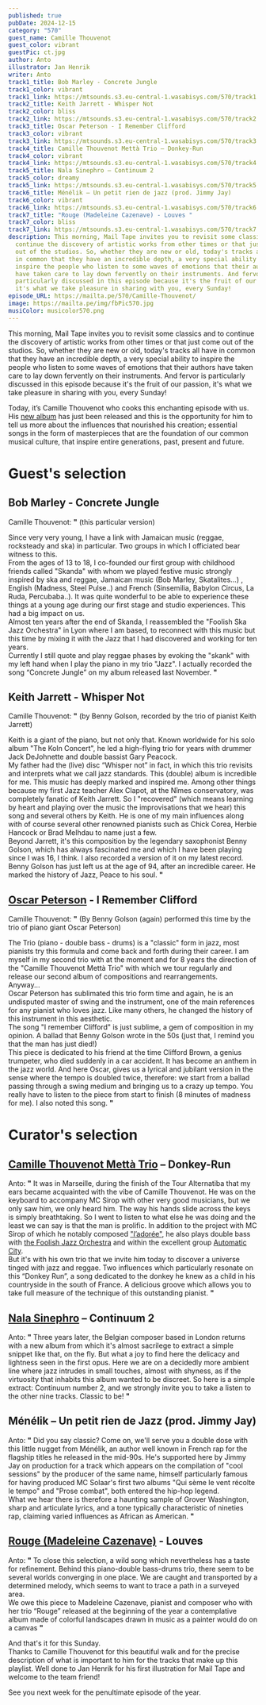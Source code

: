 ```yaml
---
published: true
pubDate: 2024-12-15
category: "570"
guest_name: Camille Thouvenot
guest_color: vibrant
guestPic: ct.jpg
author: Anto
illustrator: Jan Henrik
writer: Anto
track1_title: Bob Marley - Concrete Jungle
track1_color: vibrant
track1_link: https://mtsounds.s3.eu-central-1.wasabisys.com/570/track1.mp3
track2_title: Keith Jarrett - Whisper Not
track2_color: bliss
track2_link: https://mtsounds.s3.eu-central-1.wasabisys.com/570/track2.mp3
track3_title: Oscar Peterson - I Remember Clifford
track3_color: vibrant
track3_link: https://mtsounds.s3.eu-central-1.wasabisys.com/570/track3.mp3
track4_title: Camille Thouvenot Mettà Trio – Donkey-Run
track4_color: vibrant
track4_link: https://mtsounds.s3.eu-central-1.wasabisys.com/570/track4.mp3
track5_title: Nala Sinephro – Continuum 2
track5_color: dreamy
track5_link: https://mtsounds.s3.eu-central-1.wasabisys.com/570/track5.mp3
track6_title: Ménélik – Un petit rien de jazz (prod. Jimmy Jay)
track6_color: vibrant
track6_link: https://mtsounds.s3.eu-central-1.wasabisys.com/570/track6.mp3
track7_title: "Rouge (Madeleine Cazenave) - Louves "
track7_color: bliss
track7_link: https://mtsounds.s3.eu-central-1.wasabisys.com/570/track7.mp3
description: This morning, Mail Tape invites you to revisit some classics and to
  continue the discovery of artistic works from other times or that just come
  out of the studios. So, whether they are new or old, today's tracks all have
  in common that they have an incredible depth, a very special ability to
  inspire the people who listen to some waves of emotions that their authors
  have taken care to lay down fervently on their instruments. And fervor is
  particularly discussed in this episode because it's the fruit of our passion,
  it's what we take pleasure in sharing with you, every Sunday!
episode_URL: https://mailta.pe/570/Camille-Thouvenot/
image: https://mailta.pe/img/fbPic570.jpg
musiColor: musicolor570.png
---
```

This morning, Mail Tape invites you to revisit some classics and to
continue the discovery of artistic works from other times or that
just come out of the studios. So, whether they are new or old,
today's tracks all have in common that they have an incredible depth,
a very special ability to inspire the people who listen to some waves
of emotions that their authors have taken care to lay down fervently
on their instruments. And fervor is particularly discussed in this
episode because it's the fruit of our passion, it's what we take
pleasure in sharing with you, every Sunday!

Today, it’s Camille Thouvenot who cooks this enchanting episode with us. His [new album](https://bfan.link/intriospection) has just been released and
this is the opportunity for him to tell us more about the influences
that nourished his creation; essential songs in the form of
masterpieces that are the foundation of our common musical culture,
that inspire entire generations, past, present and future.  

# Guest's selection

## Bob Marley - Concrete Jungle

 Camille Thouvenot: **"** 
(this particular version)

Since very very
young, I have a link with Jamaican music (reggae, rocksteady and ska)
in particular. Two groups in which I officiated bear witness to this.\
From the ages of 13
to 18, I co-founded our first group with childhood friends called
"Skanda" with whom we played festive music strongly
inspired by ska and reggae, Jamaican music (Bob Marley,
Skatalites...) , English (Madness, Steel Pulse..) and French
(Sinsemilia, Babylon Circus, La Ruda, Percubaba..). It was quite
wonderful to be able to experience these things at a young age during
our first stage and studio experiences. This had a big impact on us.\
Almost ten years
after the end of Skanda, I reassembled the "Foolish Ska Jazz
Orchestra" in Lyon where I am based, to reconnect with this
music but this time by mixing it with the Jazz that I had discovered
and working for ten years.\
Currently I still
quote and play reggae phases by evoking the "skank" with my
left hand when I play the piano in my trio "Jazz". I
actually recorded the song “Concrete Jungle” on my album released
last November. **"** 

## Keith Jarrett - Whisper Not

 Camille Thouvenot: **"** 
(by Benny Golson, recorded by the trio of pianist Keith Jarrett)

Keith is a giant of
the piano, but not only that. Known worldwide for his solo album "The
Koln Concert", he led a high-flying trio for years with drummer
Jack DeJohnette and double bassist Gary Peacock.\
My father had the
(live) disc “Whisper not” in fact, in which this trio revisits
and interprets what we call jazz standards. This (double) album is
incredible for me. This music has deeply marked and inspired me.
Among other things because my first Jazz teacher Alex Clapot, at the
Nîmes conservatory, was completely fanatic of Keith Jarrett. So I
"recovered" (which means learning by heart and playing over
the music the improvisations that we hear) this song and several
others by Keith. He is one of my main influences along with of course
several other renowned pianists such as Chick Corea, Herbie Hancock
or Brad Melhdau to name just a few.\
Beyond Jarrett, it's
this composition by the legendary saxophonist Benny Golson, which has
always fascinated me and which I have been playing since I was 16, I
think. I also recorded a version of it on my latest record.\
Benny Golson has
just left us at the age of 94, after an incredible career. He marked
the history of Jazz, Peace to his soul. **"** 

## [Oscar Peterson](https://oscarpeterson.bandcamp.com/) - I Remember Clifford

 Camille Thouvenot: **"** (By Benny Golson (again) performed this time by the trio of piano
giant Oscar Peterson)

The Trio (piano -
double bass - drums) is a "classic" form in jazz, most
pianists try this formula and come back and forth during their
career. I am myself in my second trio with at the moment and for 8
years the direction of the "Camille Thouvenot Mettà Trio"
with which we tour regularly and release our second album of
compositions and rearrangements. \
Anyway...\
Oscar Peterson has
sublimated this trio form time and again, he is an undisputed master
of swing and the instrument, one of the main references for any
pianist who loves jazz. Like many others, he changed the history of
this instrument in this aesthetic.\
The song "I
remember Clifford" is just sublime, a gem of composition in my
opinion. A ballad that Benny Golson wrote in the 50s (just that, I
remind you that the man has just died!)\
This piece is
dedicated to his friend at the time Clifford Brown, a genius
trumpeter, who died suddenly in a car accident. It has become an
anthem in the jazz world. And here Oscar, gives us a lyrical and
jubilant version in the sense where the tempo is doubled twice,
therefore: we start from a ballad passing through a swing medium and
bringing us to a crazy up tempo. You really have to listen to the
piece from start to finish (8 minutes of madness for me). I also
noted this song. **"** 

# Curator's selection

## [Camille Thouvenot Mettà Trio](https://bfan.link/intriospection) – Donkey-Run

 Anto: **"** It was in Marseille, during the finish of the Tour Alternatiba that
my ears became acquainted with the vibe of Camille Thouvenot. He was
on the keyboard to accompany MC Sirop with other very good musicians,
but we only saw him, we only heard him. The way his hands slide
across the keys is simply breathtaking. So I went to listen to what
else he was doing and the least we can say is that the man is
prolific. In addition to the project with MC Sirop of which he
notably composed ["l’adorée"](https://www.youtube.com/watch?v=Lt54Cfu8RQY), he also plays double
bass with [the Foolish Jazz Orchestra](https://foolishskajazzorchestra.bandcamp.com/) and within the
excellent group [Automatic City](https://automaticcity.bandcamp.com/).\
But it's with his
own trio that we invite him today to discover a universe tinged with
jazz and reggae. Two influences which particularly resonate on this
“Donkey Run”, a song dedicated to the donkey he knew as a child
in his countryside in the south of France. A delicious groove which
allows you to take full measure of the technique of this outstanding
pianist. **"** 

## [Nala Sinephro](https://nalasinephro.bandcamp.com/album/endlessness) – Continuum 2

 Anto: **"** Three years later, the Belgian composer based in London returns with
a new album from which it's almost sacrilege to extract a simple
snippet like that, on the fly. But what a joy to find here the
delicacy and lightness seen in the first opus. Here we are on a
decidedly more ambient line where jazz intrudes in small touches,
almost with shyness, as if the virtuosity that inhabits this album
wanted to be discreet. So here is a simple extract: Continuum number
2, and we strongly invite you to take a listen to the other nine
tracks. Classic to be! **"** 

## Ménélik – Un petit rien de Jazz (prod. Jimmy Jay)

 Anto: **"** Did you say classic? Come on, we'll serve you a double dose with this
little nugget from Ménélik, an author well known in French rap for
the flagship titles he released in the mid-90s. He's supported here
by Jimmy Jay on production for a track which appears on the
compilation of "cool sessions" by the producer of the same
name, himself particularly famous for having produced MC Solaar's
first two albums "Qui sème le vent récolte le tempo" and
"Prose combat", both entered the hip-hop legend. \
What we hear there
is therefore a haunting sample of Grover Washington, sharp and
articulate lyrics, and a tone typically characteristic of nineties
rap, claiming varied influences as African as American. **"** 

## [Rouge (Madeleine Cazenave)](https://linktr.ee/rougetrio) - Louves

 Anto: **"** To close this selection, a wild song which nevertheless has a taste
for refinement. Behind this piano-double bass-drums trio, there seem
to be several worlds converging in one place. We are caught and
transported by a determined melody, which seems to want to trace a
path in a surveyed area. \
We owe this piece to
Madeleine Cazenave, pianist and composer who with her trio “Rouge”
released at the beginning of the year a contemplative album made of
colorful landscapes drawn in music as a painter would do on a canvas **"** 

And that's it for this Sunday.\
Thanks to Camille
Thouvenot for this beautiful walk and for the precise description of
what is important to him for the tracks that make up this playlist.
Well done to Jan Henrik for his first illustration for Mail Tape and
welcome to the team friend!

See you next week
for the penultimate episode of the year.
